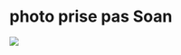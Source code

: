 <head>
  <title>soso</title>
    <h1>photo prise pas Soan</h1>
    <img src="file:///C:/Users/soanb/Pictures/club%20photo/light%20painting/DRAGON.JPG">
</head>
